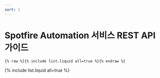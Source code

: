 ```yaml
---
sort: 1
---
```


# Spotfire Automation 서비스 REST API 가이드

```
{% raw %}{% include list.liquid all=true %}{% endraw %}
```

{% include list.liquid all=true %}
